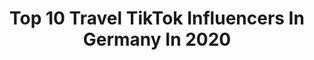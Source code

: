 ---
title: Top 10 Travel TikTok Influencers In Germany In 2020
description: >-
  Find top travel TikTok influencers in Germany in 2020. Most popular hashtags: #explore #mountains #beautiful #deutschland.
platform: TikTok
profiles:
  - username: "enamoradalina"
    fullname: >-
      Alina
    location: "Germany"
    followers: 158843
    engagement: 1073
    commentsToLikes: 0.045220
    id: ck90u63qevfdk0j78mngzyzou
    verified: false
    hashtags: "#hugoboss, #americanslang, #sergio, #edutoktamil"
  - username: "bekki_18.02"
    fullname: >-
      Rebekkaweida
    location: "Germany"
    followers: 13296
    engagement: 1633
    commentsToLikes: 0.024564
    id: ck8nj16ac88fv0j78rvy9onjs
    verified: false
    hashtags: "#klopapier, #foruyou, #kalt, #savagechallenge"
  - username: "frauki"
    fullname: >-
      Frauki
    location: "Germany"
    followers: 352347
    engagement: 1892
    commentsToLikes: 0.010887
    id: ckaijmig9fns50i78xu00c1zi
    verified: true
    hashtags: "#winterwonderland, #newzeland, #switzerland, #fireinme"
  - username: "portimaoblue"
    fullname: >-
      Portimaoblue
    location: "Germany"
    followers: 26362
    engagement: 1070
    commentsToLikes: 0.056639
    id: ck8p0n0mnhhxv0j781sxval3d
    verified: false
    hashtags: "#airride, #newbmw, #auto, #friseur"
  - username: "tajudo"
    fullname: >-
      Tamino
    location: "Germany"
    followers: 2432
    engagement: 941
    commentsToLikes: 0.038669
    id: ckac5dsmdd51h0i783o0xkofm
    verified: false
    hashtags: "#flughafen, #fish, #flowers, #slowmochallenge"
  - username: "jonnyfoe"
    fullname: >-
      Jonny
    location: "Germany"
    followers: 313200
    engagement: 1150
    commentsToLikes: 0.035220
    id: ck80odr92h40y0j78peq68qek
    verified: true
    hashtags: "#reise, #tensec, #hatecomments, #givemerainbows"
  - username: "philandmore"
    fullname: >-
      Phil Behncke
    location: "Germany"
    followers: 447553
    engagement: 995
    commentsToLikes: 0.016866
    id: cka0x5fix5p4w0i78caff6wmf
    verified: false
    hashtags: "#meditation, #entspannung, #quote, #rainbow"
  - username: "lotterlive"
    fullname: >-
      Lotterlive
    location: "Germany"
    followers: 529705
    engagement: 1260
    commentsToLikes: 0.012343
    id: ck8f7fumd30q90j78dhzu78wx
    verified: true
    hashtags: "#fotograf, #madeira, #wandern, #fotografie"
  - username: "voyagefox"
    fullname: >-
      Nathalie
    location: "Germany"
    followers: 435958
    engagement: 1015
    commentsToLikes: 0.011845
    id: ck8qkru3zin260j78n57ljo2n
    verified: false
    hashtags: "#luxurylife, #tiktokgermany, #photography, #frenchpolynesia"
  - username: "lenkas_travels"
    fullname: >-
      Lenka
    location: "Germany"
    followers: 72137
    engagement: 573
    commentsToLikes: 0.038754
    id: ck9gkopg2kmed0j78mcqyj5yq
    verified: false
    hashtags: "#stayhome, #summervibes, #tiktokfun, #cityvibes"
---